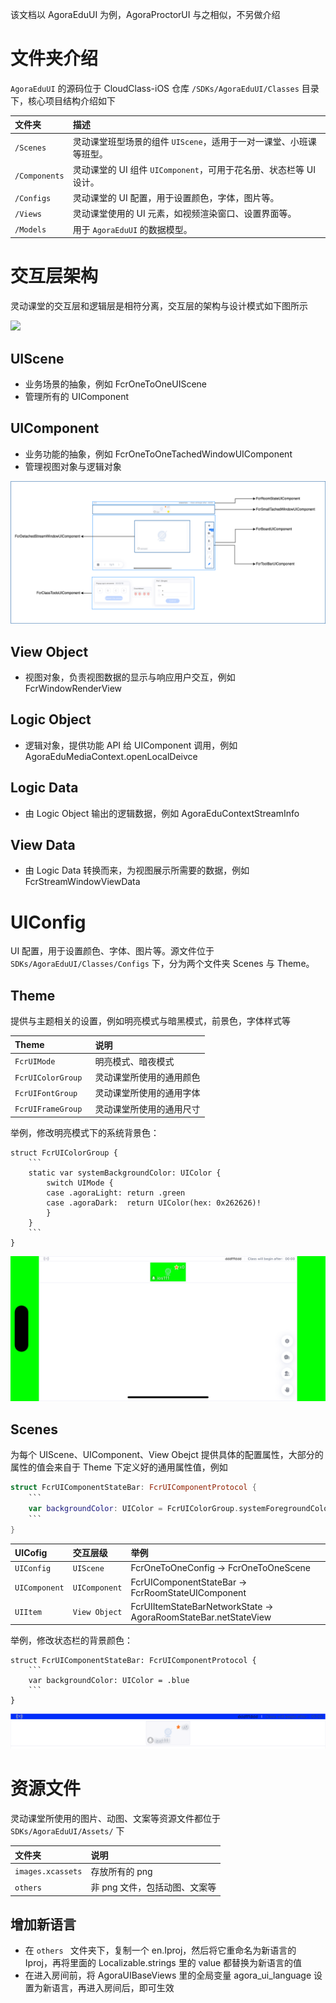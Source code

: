 该文档以 AgoraEduUI 为例，AgoraProctorUI 与之相似，不另做介绍

# 文件夹介绍
`AgoraEduUI` 的源码位于 CloudClass-iOS 仓库 `/SDKs/AgoraEduUI/Classes` 目录下，核心项目结构介绍如下

| 文件夹         | 描述                                                         |
| :------------- | :----------------------------------------------------------- |
| `/Scenes`       | 灵动课堂班型场景的组件 `UIScene`，适用于一对一课堂、小班课等班型。 |
| `/Components`  | 灵动课堂的 UI 组件 `UIComponent`，可用于花名册、状态栏等 UI 设计。 |
| `/Configs`      | 灵动课堂的 UI 配置，用于设置颜色，字体，图片等。 |
| `/Views` | 灵动课堂使用的 UI 元素，如视频渲染窗口、设置界面等。         |
| `/Models` | 用于 `AgoraEduUI` 的数据模型。 |

# 交互层架构
灵动课堂的交互层和逻辑层是相符分离，交互层的架构与设计模式如下图所示

![](https://web-cdn.agora.io/docs-files/1670308423580)

## UIScene
* 业务场景的抽象，例如 FcrOneToOneUIScene
* 管理所有的 UIComponent

## UIComponent
* 业务功能的抽象，例如 FcrOneToOneTachedWindowUIComponent
* 管理视图对象与逻辑对象

![](../images/ios_ui_components.png)

## View Object
* 视图对象，负责视图数据的显示与响应用户交互，例如 FcrWindowRenderView

## Logic Object
* 逻辑对象，提供功能 API 给 UIComponent 调用，例如 AgoraEduMediaContext.openLocalDeivce

## Logic Data
* 由 Logic Object 输出的逻辑数据，例如 AgoraEduContextStreamInfo

## View Data
* 由 Logic Data 转换而来，为视图展示所需要的数据，例如 FcrStreamWindowViewData

# UIConfig
UI 配置，用于设置颜色、字体、图片等。源文件位于 `SDKs/AgoraEduUI/Classes/Configs` 下，分为两个文件夹 Scenes 与 Theme。

## Theme
提供与主题相关的设置，例如明亮模式与暗黑模式，前景色，字体样式等

| Theme              | 说明                   |
| :-------------     | :-------------        |
| `FcrUIMode`        | 明亮模式、暗夜模式       | 
| `FcrUIColorGroup ` | 灵动课堂所使用的通用颜色  | 
| `FcrUIFontGroup `  | 灵动课堂所使用的通用字体  |
| `FcrUIFrameGroup ` | 灵动课堂所使用的通用尺寸  |


举例，修改明亮模式下的系统背景色：

```
struct FcrUIColorGroup {
	```
	static var systemBackgroundColor: UIColor {
        switch UIMode {
        case .agoraLight: return .green
        case .agoraDark:  return UIColor(hex: 0x262626)!
        }
    }
	```
}
```
![](../images/ios_ui_theme_example.png)


## Scenes
为每个 UIScene、UIComponent、View Obejct 提供具体的配置属性，大部分的属性的值会来自于 Theme 下定义好的通用属性值，例如

```swift
struct FcrUIComponentStateBar: FcrUIComponentProtocol {
	```
    var backgroundColor: UIColor = FcrUIColorGroup.systemForegroundColor
	```    
}
```

| UICofig          | 交互层级          | 举例|
| :-------------   | :-------------  |:-------------
| `UIConfig`       | `UIScene`       | FcrOneToOneConfig -> FcrOneToOneScene
| `UIComponent`    | `UIComponent`   | FcrUIComponentStateBar -> FcrRoomStateUIComponent |
| `UIItem`         | `View Object`   | FcrUIItemStateBarNetworkState -> AgoraRoomStateBar.netStateView |


举例，修改状态栏的背景颜色：

```
struct FcrUIComponentStateBar: FcrUIComponentProtocol {
	```
    var backgroundColor: UIColor = .blue
	```    
}
```

![](../images/ios_ui_config_example.png)

# 资源文件
灵动课堂所使用的图片、动图、文案等资源文件都位于 `SDKs/AgoraEduUI/Assets/` 下

| 文件夹              | 说明                        |
| :-------------     | :-------------             |
| `images.xcassets`  | 存放所有的 png               | 
| `others `          | 非 png 文件，包括动图、文案等  | 

## 增加新语言
* 在 `others `  文件夹下，复制一个 en.Iproj，然后将它重命名为新语言的 Iproj，再将里面的 Localizable.strings 里的 value 都替换为新语言的值
* 在进入房间前，将 AgoraUIBaseViews 里的全局变量 agora_ui_language 设置为新语言，再进入房间后，即可生效
